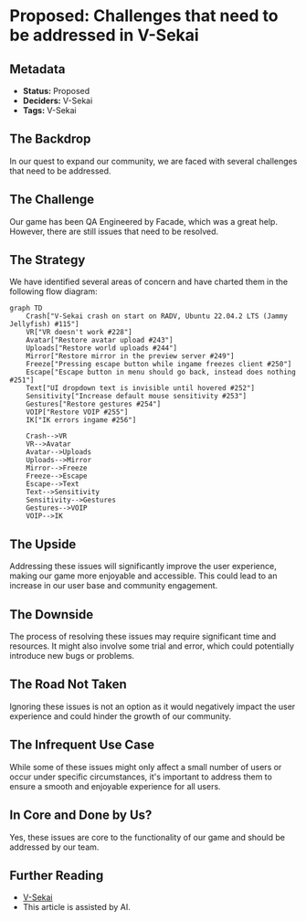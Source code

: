 # Proposed: Challenges that need to be addressed in V-Sekai

## Metadata

- **Status:** Proposed
- **Deciders:** V-Sekai
- **Tags:** V-Sekai

## The Backdrop

In our quest to expand our community, we are faced with several challenges that need to be addressed.

## The Challenge

Our game has been QA Engineered by Facade, which was a great help. However, there are still issues that need to be resolved.

## The Strategy

We have identified several areas of concern and have charted them in the following flow diagram:

```mermaid
graph TD
    Crash["V-Sekai crash on start on RADV, Ubuntu 22.04.2 LTS (Jammy Jellyfish) #115"]
    VR["VR doesn't work #228"]
    Avatar["Restore avatar upload #243"]
    Uploads["Restore world uploads #244"]
    Mirror["Restore mirror in the preview server #249"]
    Freeze["Pressing escape button while ingame freezes client #250"]
    Escape["Escape button in menu should go back, instead does nothing #251"]
    Text["UI dropdown text is invisible until hovered #252"]
    Sensitivity["Increase default mouse sensitivity #253"]
    Gestures["Restore gestures #254"]
    VOIP["Restore VOIP #255"]
    IK["IK errors ingame #256"]

    Crash-->VR
    VR-->Avatar
    Avatar-->Uploads
    Uploads-->Mirror
    Mirror-->Freeze
    Freeze-->Escape
    Escape-->Text
    Text-->Sensitivity
    Sensitivity-->Gestures
    Gestures-->VOIP
    VOIP-->IK
```

## The Upside

Addressing these issues will significantly improve the user experience, making our game more enjoyable and accessible. This could lead to an increase in our user base and community engagement.

## The Downside

The process of resolving these issues may require significant time and resources. It might also involve some trial and error, which could potentially introduce new bugs or problems.

## The Road Not Taken

Ignoring these issues is not an option as it would negatively impact the user experience and could hinder the growth of our community.

## The Infrequent Use Case

While some of these issues might only affect a small number of users or occur under specific circumstances, it's important to address them to ensure a smooth and enjoyable experience for all users.

## In Core and Done by Us?

Yes, these issues are core to the functionality of our game and should be addressed by our team.

## Further Reading

- [V-Sekai](https://v-sekai.org/)
- This article is assisted by AI.
